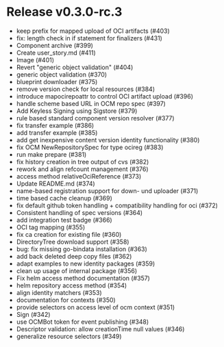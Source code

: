 # Release v0.3.0-rc.3

- keep prefix for mapped upload of OCI artifacts (#403)
- fix: length check in if statement for finalizers (#431)
- Component archive (#399)
- Create user\_story.md (#411)
- Image (#401)
- Revert "generic object validation" (#404)
- generic object validation (#370)
- blueprint downloader (#375)
- remove version check for local resources (#384)
- introduce mapocirepoattr to control OCI artifact upload (#396)
- handle scheme based URL in OCM repo spec (#397)
- Add Keyless Signing using Sigstore (#379)
- rule based standard component version resolver (#377)
- fix transfer example (#386)
- add transfer example (#385)
- add get inexpensive content version identity functionality (#380)
- fix OCM NewRepositorySpec for type ocireg (#383)
- run make prepare (#381)
- fix history creation in tree output of cvs (#382)
- rework and align refcount management (#376)
- access method relativeOciReference (#373)
- Update README.md (#374)
- name-based registration support for down- und uploader (#371)
- time based cache cleanup (#369)
- fix default github token handling + compatibility handling for oci (#372)
- Consistent handling of spec versions (#364)
- add integration test badge (#366)
- OCI tag mapping (#355)
- fix ca creation for existing file (#360)
- DirectoryTree download support (#358)
- bug: fix missing go-bindata installation (#363)
- add back deleted deep copy files (#362)
- adapt examples to new identity packages (#359)
- clean up usage of internal package (#356)
- Fix helm access method documentation (#357)
- helm repository access method (#354)
- align identity matchers (#353)
- documentation for contexts (#350)
- provide selectors on access level of ocm context (#351)
- Sign (#342)
- use OCMBot token for event publishing (#348)
- Descriptor validation: allow creationTime null values (#346)
- generalize resource selectors (#349)
